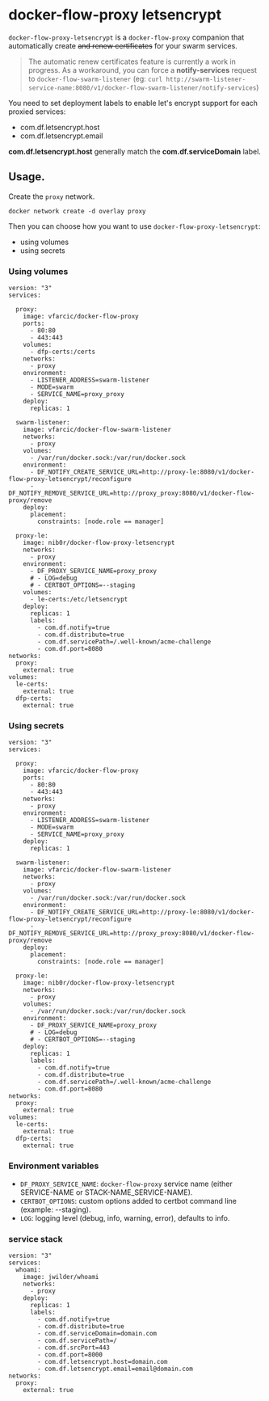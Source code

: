 # docker-flow-proxy letsencrypt 

`docker-flow-proxy-letsencrypt` is a `docker-flow-proxy` companion that automatically create ~~and renew certificates~~ for your swarm services.

> The automatic renew certificates feature is currently a work in progress. As a workaround, you can force a **notify-services** request to `docker-flow-swarm-listener` (eg: `curl http://swarm-listener-service-name:8080/v1/docker-flow-swarm-listener/notify-services`)

You need to set deployment labels to enable let's encrypt support for each proxied services:
  * com.df.letsencrypt.host
  * com.df.letsencrypt.email

**com.df.letsencrypt.host** generally match the **com.df.serviceDomain** label.

## Usage.

Create the `proxy` network.

```
docker network create -d overlay proxy
```

Then you can choose how you want to use `docker-flow-proxy-letsencrypt`:
  * using volumes
  * using secrets

### Using volumes

```
version: "3"
services:

  proxy:
    image: vfarcic/docker-flow-proxy
    ports:
      - 80:80
      - 443:443
    volumes:
      - dfp-certs:/certs
    networks:
      - proxy
    environment:
      - LISTENER_ADDRESS=swarm-listener
      - MODE=swarm
      - SERVICE_NAME=proxy_proxy
    deploy:
      replicas: 1

  swarm-listener:
    image: vfarcic/docker-flow-swarm-listener
    networks:
      - proxy
    volumes:
      - /var/run/docker.sock:/var/run/docker.sock
    environment:
      - DF_NOTIFY_CREATE_SERVICE_URL=http://proxy-le:8080/v1/docker-flow-proxy-letsencrypt/reconfigure
      - DF_NOTIFY_REMOVE_SERVICE_URL=http://proxy_proxy:8080/v1/docker-flow-proxy/remove
    deploy:
      placement:
        constraints: [node.role == manager]

  proxy-le:
    image: nib0r/docker-flow-proxy-letsencrypt
    networks:
      - proxy
    environment:
      - DF_PROXY_SERVICE_NAME=proxy_proxy
      # - LOG=debug
      # - CERTBOT_OPTIONS=--staging
    volumes:
      - le-certs:/etc/letsencrypt
    deploy:
      replicas: 1
      labels:
        - com.df.notify=true
        - com.df.distribute=true
        - com.df.servicePath=/.well-known/acme-challenge
        - com.df.port=8080
networks:
  proxy:
    external: true
volumes:
  le-certs:
    external: true
  dfp-certs:
    external: true

```

### Using secrets

```
version: "3"
services:

  proxy:
    image: vfarcic/docker-flow-proxy
    ports:
      - 80:80
      - 443:443
    networks:
      - proxy
    environment:
      - LISTENER_ADDRESS=swarm-listener
      - MODE=swarm
      - SERVICE_NAME=proxy_proxy
    deploy:
      replicas: 1

  swarm-listener:
    image: vfarcic/docker-flow-swarm-listener
    networks:
      - proxy
    volumes:
      - /var/run/docker.sock:/var/run/docker.sock
    environment:
      - DF_NOTIFY_CREATE_SERVICE_URL=http://proxy-le:8080/v1/docker-flow-proxy-letsencrypt/reconfigure
      - DF_NOTIFY_REMOVE_SERVICE_URL=http://proxy_proxy:8080/v1/docker-flow-proxy/remove
    deploy:
      placement:
        constraints: [node.role == manager]

  proxy-le:
    image: nib0r/docker-flow-proxy-letsencrypt
    networks:
      - proxy
    volumes:
      - /var/run/docker.sock:/var/run/docker.sock
    environment:
      - DF_PROXY_SERVICE_NAME=proxy_proxy
      # - LOG=debug
      # - CERTBOT_OPTIONS=--staging
    deploy:
      replicas: 1
      labels:
        - com.df.notify=true
        - com.df.distribute=true
        - com.df.servicePath=/.well-known/acme-challenge
        - com.df.port=8080
networks:
  proxy:
    external: true
volumes:
  le-certs:
    external: true
  dfp-certs:
    external: true

```

### Environment variables

  * `DF_PROXY_SERVICE_NAME`: `docker-flow-proxy` service name (either SERVICE-NAME or STACK-NAME_SERVICE-NAME).
  * `CERTBOT_OPTIONS`: custom options added to certbot command line (example: --staging).
  * `LOG`: logging level (debug, info, warning, error), defaults to info.


### service stack

```
version: "3"
services:
  whoami:
    image: jwilder/whoami
    networks:
      - proxy
    deploy:
      replicas: 1
      labels:
        - com.df.notify=true
        - com.df.distribute=true
        - com.df.serviceDomain=domain.com
        - com.df.servicePath=/
        - com.df.srcPort=443
        - com.df.port=8000
        - com.df.letsencrypt.host=domain.com
        - com.df.letsencrypt.email=email@domain.com
networks:
  proxy:
    external: true
```
